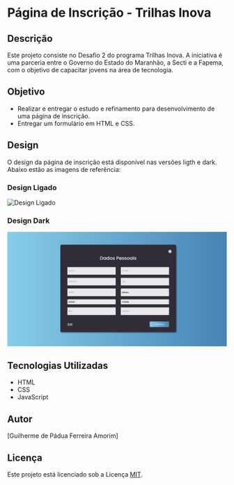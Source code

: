 # Página de Inscrição - Trilhas Inova

## Descrição
Este projeto consiste no Desafio 2 do programa Trilhas Inova. A iniciativa é uma parceria entre o Governo do Estado do Maranhão, a Secti e a Fapema, com o objetivo de capacitar jovens na área de tecnologia.

## Objetivo
- Realizar e entregar o estudo e refinamento para desenvolvimento de uma página de inscrição.
- Entregar um formulário em HTML e CSS.

## Design
O design da página de inscrição está disponível nas versões ligth e dark. Abaixo estão as imagens de referência:

### Design Ligado
![Design Ligado](img/ligth.png)

### Design Dark
![Design Dark](img/dark.png)

## Tecnologias Utilizadas
- HTML
- CSS
- JavaScript

## Autor
[Guilherme de Pádua Ferreira Amorim]

## Licença
Este projeto está licenciado sob a Licença [MIT](https://opensource.org/licenses/MIT).

